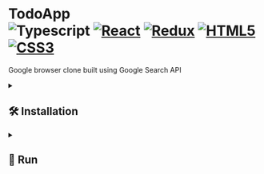 # TodoApp <div> ![Typescript](https://img.shields.io/badge/TypeScript-007ACC?style=for-the-badge&logo=typescript&logoColor=white&style=plastic) [![React](https://shields.io/badge/React-black?logo=react&style=for-the-badge%22)](https://reactjs.org/) [![Redux](https://img.shields.io/badge/Redux-764ABC?logo=redux&logoColor=white)](https://redux.js.org/) [![HTML5](https://img.shields.io/badge/HTML5-%23e34f26.svg?logo=html5&logoColor=white&style=flat)](https://developer.mozilla.org/en-US/docs/Web/HTML) [![CSS3](https://img.shields.io/badge/CSS3-%231572b6.svg?logo=css3&logoColor=white&style=flat)](https://developer.mozilla.org/en-US/docs/Web/CSS)  </div>

Google browser clone built using Google Search API



<details><summary> <h2>  🛠️ Installation  </summary>

• First make sure u have installed latest versions of [ReactJS, NodeJS](https://www.tutorialspoint.com/reactjs/reactjs_environment_setup.htm)

• Clone this repository

• Install modules in root directory:

```bash
npm install
```

### **Make sure u have installed all modules!**

</details>



<details><summary> <h2>  🚀 Run  </summary>

• root directory:

```bash
npm start
```

</details>  
